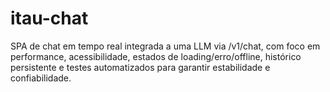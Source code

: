 # itau-chat
SPA de chat em tempo real integrada a uma LLM via /v1/chat, com foco em performance, acessibilidade, estados de loading/erro/offline, histórico persistente e testes automatizados para garantir estabilidade e confiabilidade.

